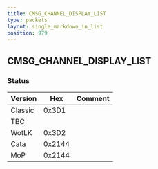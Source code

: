 ```yaml
---
title: CMSG_CHANNEL_DISPLAY_LIST
type: packets
layout: single_markdown_in_list
position: 979
---
```


## CMSG_CHANNEL_DISPLAY_LIST

### Status

Version    | Hex        | Comment
---------- | ---------- | ---------- 
Classic    | 0x3D1      | 
TBC        |            |
WotLK      | 0x3D2      | 
Cata       | 0x2144     | 
MoP        | 0x2144     | 